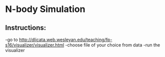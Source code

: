 # N-body Simulation
## Instructions:
-go to http://dlicata.web.wesleyan.edu/teaching/fp-s16/visualizer/visualizer.html
-choose file of your choice from data
-run the visualizer
